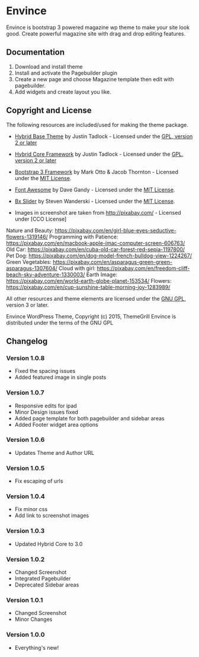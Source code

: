 # Envince

Envince is bootstrap 3 powered magazine wp theme to make your site look good. Create powerful magazine site with drag and drop editing features.

## Documentation

1. Download and install theme
2. Install and activate the Pagebuilder plugin
3. Create a new page and choose Magazine template then edit with pagebuilder.
4. Add widgets and create layout you like.

## Copyright and License

The following resources are included/used for making the theme package.

* [Hybrid Base Theme](https://github.com/justintadlock/hybrid-base) by Justin Tadlock - Licensed under the [GPL, version 2 or later](http://www.gnu.org/licenses/old-licenses/gpl-2.0.html)

* [Hybrid Core Framework](https://github.com/justintadlock/hybrid-core) by Justin Tadlock - Licensed under the [GPL, version 2 or later](http://www.gnu.org/licenses/old-licenses/gpl-2.0.html)

* [Bootstrap 3 Framework](http://getbootstrap.com) by Mark Otto & Jacob Thornton - Licensed under the [MIT License](http://opensource.org/licenses/mit-license.html).

* [Font Awesome](http://fontawesome.io/) by  Dave Gandy - Licensed under the [MIT License](http://opensource.org/licenses/mit-license.html).

* [Bx Slider](http://bxslider.com/) by Steven Wanderski - Licensed under the [MIT License](http://opensource.org/licenses/mit-license.html).

* Images in screenshot are taken from http://pixabay.com/ - Licensed under [CCO License]

Nature and Beauty: https://pixabay.com/en/girl-blue-eyes-seductive-flowers-1319146/
Programming with Patience: https://pixabay.com/en/macbook-apple-imac-computer-screen-606763/
Old Car: https://pixabay.com/en/cuba-old-car-forest-red-sepia-1197800/
Pet Dog: https://pixabay.com/en/dog-model-french-bulldog-view-1224267/
Green Vegetables: https://pixabay.com/en/asparagus-green-green-asparagus-1307604/
Cloud with girl: https://pixabay.com/en/freedom-cliff-beach-sky-adventure-1330003/
Earth Image: https://pixabay.com/en/world-earth-globe-planet-153534/
Flowers: https://pixabay.com/en/cup-sunshine-table-morning-joy-1283989/

All other resources and theme elements are licensed under the [GNU GPL](http://www.gnu.org/licenses/gpl-3.0.html), version 3 or later.

Envince WordPress Theme, Copyright (c) 2015, ThemeGrill
Envince is distributed under the terms of the GNU GPL

## Changelog

### Version 1.0.8
* Fixed the spacing issues
* Added featured image in single posts

### Version 1.0.7
* Responsive edits for ipad
* Minor Design issues fixed
* Added page template for both pagebuilder and sidebar areas
* Added Footer widget area options

### Version 1.0.6
* Updates Theme and Author URL

### Version 1.0.5
* Fix escaping of urls

### Version 1.0.4
* Fix minor css
* Add link to screenshot images

### Version 1.0.3
* Updated Hybrid Core to 3.0

### Version 1.0.2
* Changed Screenshot
* Integrated Pagebuilder
* Deprecated Sidebar areas

### Version 1.0.1
* Changed Screenshot
* Minor Changes

### Version 1.0.0

* Everything's new!
